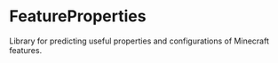 # FeatureProperties
 Library for predicting useful properties and configurations of Minecraft features.
